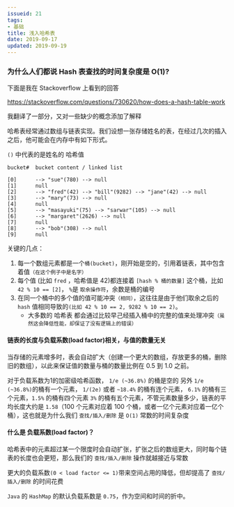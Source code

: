 ```yaml
---
issueid: 21
tags:
- 基础
title: 浅入哈希表
date: 2019-09-17
updated: 2019-09-19
---
```

### 为什么人们都说 Hash 表查找的时间复杂度是 O(1)?

下面是我在 Stackoverflow 上看到的回答

https://stackoverflow.com/questions/730620/how-does-a-hash-table-work

我翻译了一部分，又对一些缺少的概念添加了解释

哈希表经常通过数组与链表实现。我们设想一张存储姓名的表，在经过几次的插入之后，他可能会在内存中有如下形式。

`()` 中代表的是姓名的 哈希值

```
bucket#  bucket content / linked list

[0]      --> "sue"(780) --> null
[1]      null
[2]      --> "fred"(42) --> "bill"(9282) --> "jane"(42) --> null
[3]      --> "mary"(73) --> null
[4]      null
[5]      --> "masayuki"(75) --> "sarwar"(105) --> null
[6]      --> "margaret"(2626) --> null
[7]      null
[8]      --> "bob"(308) --> null
[9]      null
```

关键的几点：

1. 每一个数组元素都是一个`桶(bucket)`，刚开始是空的，引用着链表，其中包含着值`（在这个例子中是名字）`
2. 每个值 (比如 `fred` ，哈希值是 42)都连接着 `[hash % 桶的数量]` 这个桶，比如 `42 % 10 == [2]`， `%`是 `取余操作符`，余数是桶的编号
3. 在同一个桶中的多个值的值可能冲突`（相同）`，这往往是由于他们取余之后的 `hash` 值相同导致的`(比如 42 % 10 == 2, 9282 % 10 == 2)`。
   - 大多数的 哈希表 都会通过比较早己经插入桶中的完整的值来处理冲突`（虽然这会降低性能，却保证了没有逻辑上的错误）`

#### 链表的长度与负载系数(load factor)相关，与值的数量无关

当存储的元素增多时，表会自动扩大（创建一个更大的数组，存放更多的桶，删除旧的数组），以此来保证值的数量与桶的数量比例在 0.5 到 1.0 之前。

对于负载系数为1的加密级哈希函数， `1/e (~36.8%)` 的桶是空的 另外 `1/e (~36.8%)`的桶有一个元素， `1/(2e)` 或者 `~18.4%` 的桶有连个元素， `6.1%` 的桶有三个元素，`1.5%` 的桶有四个元素 `3%` 的桶有五个元素，不管元素数量多少，链表的平均长度大约是 `1.58`（100 个元素对应着 100 个桶，或者一亿个元素对应着一亿个桶），这也就是为什么我们 `查找/插入/删除` 是 `O(1)` 常数的时间复杂度

#### 什么是 负载系数(load factor)？

哈希表中的元素超过某一个限度时会自动扩张，扩张之后的数组更大，同时每个链表的长度也会更短，那么我们的 `查找/插入/删除` 操作就越接近与常数

更大的负载系数`(0 < load factor <= 1)`带来空间占用的降低，但却提高了 `查找/插入/删除` 的时间花费

`Java` 的 `HashMap` 的默认负载系数是 `0.75`，作为空间和时间的折中。
